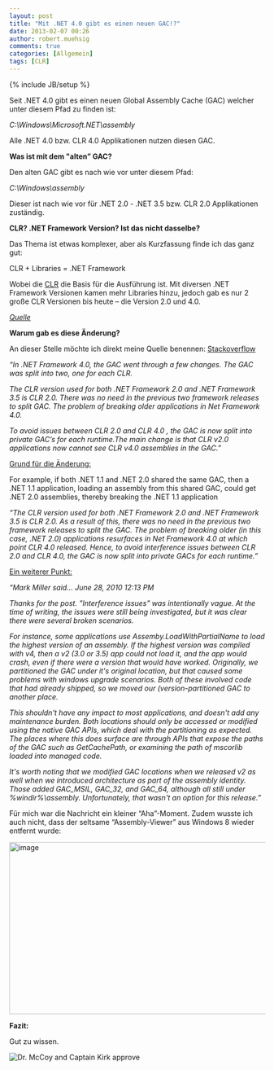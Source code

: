```yaml
---
layout: post
title: "Mit .NET 4.0 gibt es einen neuen GAC!?"
date: 2013-02-07 00:26
author: robert.muehsig
comments: true
categories: [Allgemein]
tags: [CLR]
---
```

{% include JB/setup %}
<p>Seit .NET 4.0 gibt es einen neuen Global Assembly Cache (GAC) welcher unter diesem Pfad zu finden ist:</p> <p><em>C:\Windows\Microsoft.NET\assembly</em></p> <p>Alle .NET 4.0 bzw. CLR 4.0 Applikationen nutzen diesen GAC.</p> <p><strong>Was ist mit dem "alten” GAC?</strong></p> <p>Den alten GAC gibt es nach wie vor unter diesem Pfad:</p> <p><em>C:\Windows\assembly</em></p> <p>Dieser ist nach wie vor für .NET 2.0 - .NET 3.5 bzw. CLR 2.0 Applikationen zuständig.</p> <p><strong>CLR? .NET Framework Version? Ist das nicht dasselbe?</strong></p> <p>Das Thema ist etwas komplexer, aber als Kurzfassung finde ich das ganz gut:</p> <p>CLR + Libraries = .NET Framework</p> <p>Wobei die <a href="http://en.wikipedia.org/wiki/Common_Language_Runtime">CLR</a> die Basis für die Ausführung ist. Mit diversen .NET Framework Versionen kamen mehr Libraries hinzu, jedoch gab es nur 2 große CLR Versionen bis heute – die Version 2.0 und 4.0.</p> <p><a href="http://blogs.msdn.com/b/karinm/archive/2008/11/11/what-s-the-difference-between-clr-and-net-framework.aspx"><em>Quelle</em></a></p> <p><strong>Warum gab es diese Änderung?</strong></p> <p>An dieser Stelle möchte ich direkt meine Quelle benennen: <a href="http://stackoverflow.com/questions/2660355/net-4-0-has-a-new-gac-why">Stackoverflow</a></p> <p><em>“In .NET Framework 4.0, the GAC went through a few changes. The GAC was split into two, one for each CLR.</em></p> <p><em>The CLR version used for both .NET Framework 2.0 and .NET Framework 3.5 is CLR 2.0. There was no need in the previous two framework releases to split GAC. The problem of breaking older applications in Net Framework 4.0.</em> <p><em>To avoid issues between CLR 2.0 and CLR 4.0 , the GAC is now split into private GAC’s for each runtime.The main change is that CLR v2.0 applications now cannot see CLR v4.0 assemblies in the GAC.”</em> <p><u>Grund für die Änderung:</u> <p>For example, if both .NET 1.1 and .NET 2.0 shared the same GAC, then a .NET 1.1 application, loading an assembly from this shared GAC, could get .NET 2.0 assemblies, thereby breaking the .NET 1.1 application <p><em>“The CLR version used for both .NET Framework 2.0 and .NET Framework 3.5 is CLR 2.0. As a result of this, there was no need in the previous two framework releases to split the GAC. The problem of breaking older (in this case, .NET 2.0) applications resurfaces in Net Framework 4.0 at which point CLR 4.0 released. Hence, to avoid interference issues between CLR 2.0 and CLR 4.0, the GAC is now split into private GACs for each runtime.”</em> <p><u>Ein weiterer Punkt:</u> <p><em>“Mark Miller said... June 28, 2010 12:13 PM</em> <p><em>Thanks for the post. "Interference issues" was intentionally vague. At the time of writing, the issues were still being investigated, but it was clear there were several broken scenarios.</em> <p><em>For instance, some applications use Assemby.LoadWithPartialName to load the highest version of an assembly. If the highest version was compiled with v4, then a v2 (3.0 or 3.5) app could not load it, and the app would crash, even if there were a version that would have worked. Originally, we partitioned the GAC under it's original location, but that caused some problems with windows upgrade scenarios. Both of these involved code that had already shipped, so we moved our (version-partitioned GAC to another place.</em> <p><em>This shouldn't have any impact to most applications, and doesn't add any maintenance burden. Both locations should only be accessed or modified using the native GAC APIs, which deal with the partitioning as expected. The places where this does surface are through APIs that expose the paths of the GAC such as GetCachePath, or examining the path of mscorlib loaded into managed code.</em> <p><em>It's worth noting that we modified GAC locations when we released v2 as well when we introduced architecture as part of the assembly identity. Those added GAC_MSIL, GAC_32, and GAC_64, although all still under %windir%\assembly. Unfortunately, that wasn't an option for this release.”</em> <p>Für mich war die Nachricht ein kleiner “Aha”-Moment. Zudem wusste ich auch nicht, dass der seltsame “Assembly-Viewer” aus Windows 8 wieder entfernt wurde:</p> <p><a href="{{BASE_PATH}}/assets/wp-images/image1762.png"><img title="image" style="border-top: 0px; border-right: 0px; border-bottom: 0px; border-left: 0px; display: inline" border="0" alt="image" src="{{BASE_PATH}}/assets/wp-images/image_thumb916.png" width="571" height="338"></a> </p> <p><strong>Fazit:</strong></p> <p>Gut zu wissen.</p> <p><img style="border-top: 0px; border-right: 0px; border-bottom: 0px; border-left: 0px" border="0" alt="Dr. McCoy and Captain Kirk approve" src="http://gifs.gifbin.com/032010/1269602956_dr-mccoy-and-captain-kirk-approve.gif"></p>
